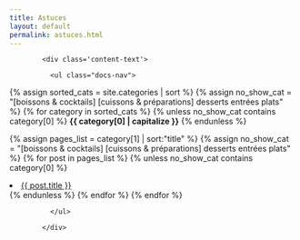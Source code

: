 ```yaml
---
title: Astuces
layout: default
permalink: astuces.html
---
```


<div id="main" class='content'>

            <div class='content-text'>

<!--
  Liste des posts, trié par ordre alphabétique
-->

              <ul class="docs-nav">

{% assign sorted_cats = site.categories | sort %} <!--permet d'assigner site.categories et de trier la liste-->
{% assign no_show_cat = "[boissons & cocktails] [cuissons & préparations] desserts entrées plats" %} <!--permet d'assigner une catégorie à la liste "no_show_cat"-->
  {% for category in sorted_cats %}
    {% unless no_show_cat contains category[0] %} <!--la liste "no_show_cat" est cachée-->
      <li-category><strong>{{ category[0] | capitalize }}</strong></li-category>
    {% endunless %} <!--fin de la fonction unless-->

  {% assign pages_list = category[1] | sort:"title" %} <!-- permet entre autres de trier les liens par ordre alphabétique -->
  {% assign no_show_cat = "[boissons & cocktails] [cuissons & préparations] desserts entrées plats" %} <!--permet d'assigner une catégorie à la liste "no_show_cat"-->
    {% for post in pages_list %}
      {% unless no_show_cat contains category[0] %} <!--la liste "no_show_cat" est cachée-->
        <li><a href="{{ site.url }}{{ post.url }}">{{ post.title }}</a></li>
      {% endunless %} <!--fin de la fonction unless-->
    {% endfor %}
  {% endfor %}

              </ul>

            </div>

</div>